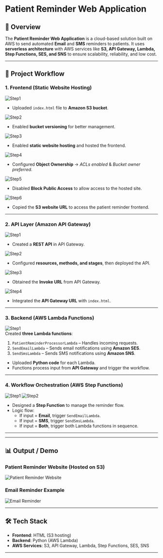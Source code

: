 # Patient Reminder Web Application

## 📌 Overview  
The **Patient Reminder Web Application** is a cloud-based solution built on AWS to send automated **Email** and **SMS** reminders to patients. It uses **serverless architecture** with AWS services like **S3, API Gateway, Lambda, Step Functions, SES, and SNS** to ensure scalability, reliability, and low cost.

---

## 🚀 Project Workflow  

### 1. Frontend (Static Website Hosting)  
![Step1](images/Screenshot%202025-09-06%20154114.png)
- Uploaded `index.html` file to **Amazon S3 bucket**.  

![Step2](images/Screenshot%202025-09-06%20154154.png)
- Enabled **bucket versioning** for better management.  

![Step3](images/Screenshot%202025-09-06%20154325.png)
- Enabled **static website hosting** and hosted the frontend.  

![Step4](images/Screenshot%202025-09-06%20154608.png)
- Configured **Object Ownership** → *ACLs enabled* & *Bucket owner preferred*.  

![Step5](images/Screenshot%202025-09-06%20154445.png)
- Disabled **Block Public Access** to allow access to the hosted site.  

![Step6](images/Screenshot%202025-09-06%20154722.png)
- Copied the **S3 website URL** to access the patient reminder frontend.  

---

### 2. API Layer (Amazon API Gateway)  
![Step1](images/Screenshot%202025-09-06%20155001.png)
- Created a **REST API** in API Gateway.  

![Step2](images/Screenshot%202025-09-06%20155255.png)
- Configured **resources, methods, and stages**, then deployed the API.  

![Step3](images/Screenshot%202025-09-06%20155758.png)
- Obtained the **Invoke URL** from API Gateway.  

![Step4](images/Screenshot%202025-09-06%20160352.png)  
- Integrated the **API Gateway URL** with `index.html`.  

---

### 3. Backend (AWS Lambda Functions)  
![Step1](images/Screenshot%202025-09-06%20160624.png)  
Created **three Lambda functions**:  
1. `PatientReminderProcessorLambda` – Handles incoming requests.  
2. `SendEmailLambda` – Sends email notifications using **Amazon SES**.  
3. `SendSmsLambda` – Sends SMS notifications using **Amazon SNS**.  


- Uploaded **Python code** for each Lambda.  
- Functions process input from **API Gateway** and trigger the workflow.  

---

### 4. Workflow Orchestration (AWS Step Functions)  
![Step1](images/Screenshot%202025-09-06%20161117.png)
![Step2](images/Screenshot%202025-09-06%20161437.png)  
- Designed a **Step Function** to manage the reminder flow.  
- Logic flow:  
  - If input = **Email**, trigger `SendEmailLambda`.  
  - If input = **SMS**, trigger `SendSmsLambda`.  
  - If input = **Both**, trigger both Lambda functions in sequence.   

---

---

## 📊 Output / Demo

### Patient Reminder Website (Hosted on S3)
![Patient Reminder Website](images/Screenshot%202025-09-06%20162602.png)

### Email Reminder Example
![Email Reminder](images/Screenshot%202025-09-06%20163050.png)


---

## 🛠️ Tech Stack  
- **Frontend**: HTML (S3 hosting)  
- **Backend**: Python (AWS Lambda)  
- **AWS Services**: S3, API Gateway, Lambda, Step Functions, SES, SNS  

---


